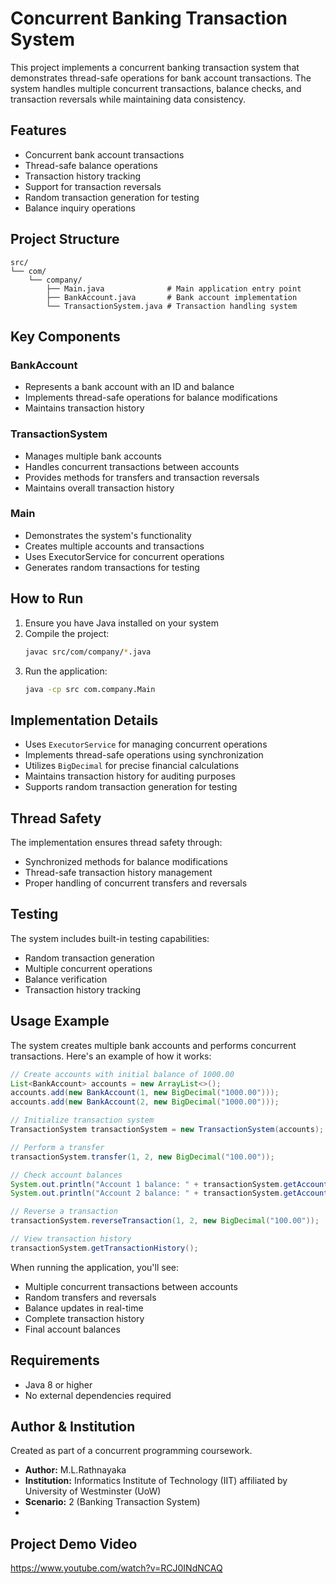 # Concurrent Banking Transaction System

This project implements a concurrent banking transaction system that demonstrates thread-safe operations for bank account transactions. The system handles multiple concurrent transactions, balance checks, and transaction reversals while maintaining data consistency.

## Features

- Concurrent bank account transactions
- Thread-safe balance operations
- Transaction history tracking
- Support for transaction reversals
- Random transaction generation for testing
- Balance inquiry operations

## Project Structure

```
src/
└── com/
    └── company/
        ├── Main.java              # Main application entry point
        ├── BankAccount.java       # Bank account implementation
        └── TransactionSystem.java # Transaction handling system
```

## Key Components

### BankAccount
- Represents a bank account with an ID and balance
- Implements thread-safe operations for balance modifications
- Maintains transaction history

### TransactionSystem
- Manages multiple bank accounts
- Handles concurrent transactions between accounts
- Provides methods for transfers and transaction reversals
- Maintains overall transaction history

### Main
- Demonstrates the system's functionality
- Creates multiple accounts and transactions
- Uses ExecutorService for concurrent operations
- Generates random transactions for testing

## How to Run

1. Ensure you have Java installed on your system
2. Compile the project:
   ```bash
   javac src/com/company/*.java
   ```
3. Run the application:
   ```bash
   java -cp src com.company.Main
   ```

## Implementation Details

- Uses `ExecutorService` for managing concurrent operations
- Implements thread-safe operations using synchronization
- Utilizes `BigDecimal` for precise financial calculations
- Maintains transaction history for auditing purposes
- Supports random transaction generation for testing

## Thread Safety

The implementation ensures thread safety through:
- Synchronized methods for balance modifications
- Thread-safe transaction history management
- Proper handling of concurrent transfers and reversals

## Testing

The system includes built-in testing capabilities:
- Random transaction generation
- Multiple concurrent operations
- Balance verification
- Transaction history tracking

## Usage Example

The system creates multiple bank accounts and performs concurrent transactions. Here's an example of how it works:

```java
// Create accounts with initial balance of 1000.00
List<BankAccount> accounts = new ArrayList<>();
accounts.add(new BankAccount(1, new BigDecimal("1000.00")));
accounts.add(new BankAccount(2, new BigDecimal("1000.00")));

// Initialize transaction system
TransactionSystem transactionSystem = new TransactionSystem(accounts);

// Perform a transfer
transactionSystem.transfer(1, 2, new BigDecimal("100.00"));

// Check account balances
System.out.println("Account 1 balance: " + transactionSystem.getAccountBalance(1));
System.out.println("Account 2 balance: " + transactionSystem.getAccountBalance(2));

// Reverse a transaction
transactionSystem.reverseTransaction(1, 2, new BigDecimal("100.00"));

// View transaction history
transactionSystem.getTransactionHistory();
```

When running the application, you'll see:
- Multiple concurrent transactions between accounts
- Random transfers and reversals
- Balance updates in real-time
- Complete transaction history
- Final account balances

## Requirements

- Java 8 or higher
- No external dependencies required

## Author & Institution
Created as part of a concurrent programming coursework.
- **Author:** M.L.Rathnayaka
- **Institution:** Informatics Institute of Technology (IIT) affiliated by University of Westminster (UoW)
- **Scenario:** 2 (Banking Transaction System)
- 

## Project Demo Video

https://www.youtube.com/watch?v=RCJ0INdNCAQ
